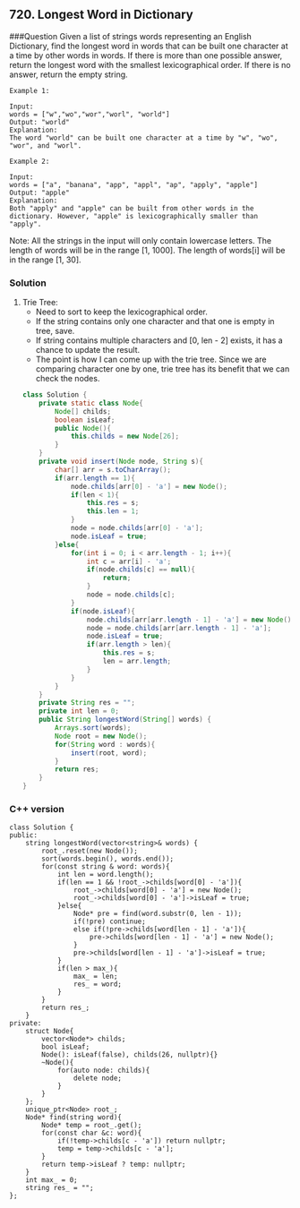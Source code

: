 ## 720. Longest Word in Dictionary

###Question
Given a list of strings words representing an English Dictionary, find the longest word in words that can be built one character at a time by other words in words. If there is more than one possible answer, return the longest word with the smallest lexicographical order.
If there is no answer, return the empty string.

```
Example 1:

Input: 
words = ["w","wo","wor","worl", "world"]
Output: "world"
Explanation: 
The word "world" can be built one character at a time by "w", "wo", "wor", and "worl".

Example 2:

Input: 
words = ["a", "banana", "app", "appl", "ap", "apply", "apple"]
Output: "apple"
Explanation: 
Both "apply" and "apple" can be built from other words in the dictionary. However, "apple" is lexicographically smaller than "apply".
```

Note:
All the strings in the input will only contain lowercase letters.
The length of words will be in the range [1, 1000].
The length of words[i] will be in the range [1, 30].


### Solution
1. Trie Tree: 
	* Need to sort to keep the lexicographical order.
	* If the string contains only one character and that one is empty in tree, save.
	* If string contains multiple characters and [0, len - 2] exists, it has a chance to update the result.
	* The point is how I can come up with the trie tree. Since we are comparing character one by one, trie tree has its benefit that we can check the nodes.
	```Java
	class Solution {
		private static class Node{
			Node[] childs;
			boolean isLeaf;
			public Node(){
				this.childs = new Node[26];
			}
		}
		private void insert(Node node, String s){
			char[] arr = s.toCharArray();
			if(arr.length == 1){
				node.childs[arr[0] - 'a'] = new Node();
				if(len < 1){
					this.res = s;
					this.len = 1;
				}
				node = node.childs[arr[0] - 'a'];
				node.isLeaf = true;
			}else{
				for(int i = 0; i < arr.length - 1; i++){
					int c = arr[i] - 'a';
					if(node.childs[c] == null){
						return;
					}
					node = node.childs[c];
				}
				if(node.isLeaf){
					node.childs[arr[arr.length - 1] - 'a'] = new Node();
					node = node.childs[arr[arr.length - 1] - 'a'];
					node.isLeaf = true;
					if(arr.length > len){
						this.res = s;
						len = arr.length;
					}
				}
			}
		}
		private String res = "";
		private int len = 0;
		public String longestWord(String[] words) {
			Arrays.sort(words);
			Node root = new Node();
			for(String word : words){
				insert(root, word);
			}
			return res;
		}
	}
	```

### C++ version
```objectc
class Solution {
public:
    string longestWord(vector<string>& words) {
        root_.reset(new Node());
        sort(words.begin(), words.end());
        for(const string & word: words){
            int len = word.length();
            if(len == 1 && !root_->childs[word[0] - 'a']){
                root_->childs[word[0] - 'a'] = new Node();
                root_->childs[word[0] - 'a']->isLeaf = true;
            }else{
                Node* pre = find(word.substr(0, len - 1));
                if(!pre) continue;
                else if(!pre->childs[word[len - 1] - 'a']){
                    pre->childs[word[len - 1] - 'a'] = new Node();
                }
                pre->childs[word[len - 1] - 'a']->isLeaf = true;
            }
            if(len > max_){
                max_ = len;
                res_ = word;
            }
        }  
        return res_;
    }
private:
    struct Node{
        vector<Node*> childs;
        bool isLeaf;
        Node(): isLeaf(false), childs(26, nullptr){}
        ~Node(){
            for(auto node: childs){
                delete node;
            }
        }
    };
    unique_ptr<Node> root_;
    Node* find(string word){
        Node* temp = root_.get();
        for(const char &c: word){
            if(!temp->childs[c - 'a']) return nullptr;
            temp = temp->childs[c - 'a'];
        }
        return temp->isLeaf ? temp: nullptr;
    }
    int max_ = 0;
    string res_ = "";
};
```